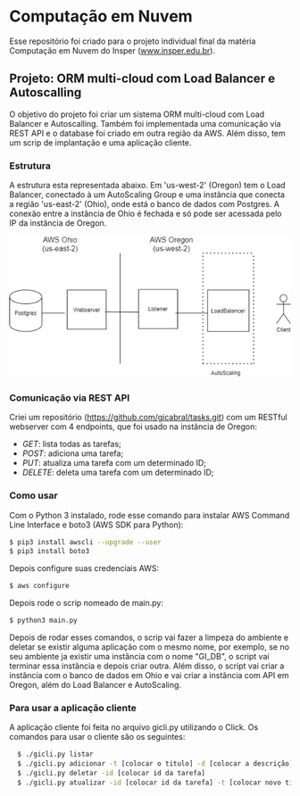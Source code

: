 # Computação em Nuvem 

Esse repositório foi criado para o projeto individual final da matéria Computação em Nuvem do Insper (www.insper.edu.br). 

## Projeto: ORM multi-cloud com Load Balancer e Autoscalling

O objetivo do projeto foi criar um sistema ORM multi-cloud com Load Balancer e Autoscalling. Também foi implementada uma comunicação via REST API e o database foi criado em outra região da AWS. Além disso, tem um scrip de implantação e uma aplicação cliente.

### Estrutura

A estrutura esta representada abaixo. Em 'us-west-2' (Oregon) tem o Load Balancer, conectado à um AutoScaling Group e uma instância que conecta a região 'us-east-2' (Ohio), onde está o banco de dados com Postgres. A conexão entre a instância de Ohio é fechada e só pode ser acessada pelo IP da instância de Oregon.

![Estrutura](estrutura.png)

### Comunicação via REST API

Criei um repositório (https://github.com/gicabral/tasks.git) com um RESTful webserver com 4 endpoints, que foi usado na instância de Oregon:
- *GET*: lista todas as tarefas;
- *POST*: adiciona uma tarefa;
- *PUT*: atualiza uma tarefa com um determinado ID;
- *DELETE*: deleta uma tarefa com um determinado ID;

### Como usar

Com o Python 3 instalado, rode esse comando para instalar AWS Command Line Interface e boto3 (AWS SDK para Python):
```bash
$ pip3 install awscli --upgrade --user
$ pip3 install boto3
```

Depois configure suas credenciais AWS:
```bash
$ aws configure
```

Depois rode o scrip nomeado de main.py:
```bash
$ python3 main.py
```
Depois de rodar esses comandos, o scrip vai fazer a limpeza do ambiente e deletar se existir alguma aplicação com o mesmo nome, por exemplo, se no seu ambiente ja existir uma instância com o nome "GI_DB", o script vai terminar essa instância e depois criar outra. Além disso, o script vai criar a instância com o banco de dados em Ohio e vai criar a instância com API em Oregon, além do Load Balancer e AutoScaling. 

### Para usar a aplicação cliente

A aplicação cliente foi feita no arquivo gicli.py utilizando o Click. Os comandos para usar o cliente são os seguintes:

```bash
  $ ./gicli.py listar
  $ ./gicli.py adicionar -t [colocar o titulo] -d [colocar a descrição]
  $ ./gicli.py deletar -id [colocar id da tarefa]
  $ ./gicli.py atualizar -id [colocar id da tarefa] -t [colocar novo título] -d [colocar nova descrição]

```
